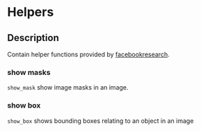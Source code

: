 # Helpers
## Description
Contain helper functions provided by [facebookresearch](https://github.com/facebookresearch/segment-anything/blob/9e8f1309c94f1128a6e5c047a10fdcb02fc8d651/notebooks/predictor_example.ipynb).

### show masks
```show_mask``` show image masks in an image.

### show box 
```show_box``` shows bounding boxes relating to an object in an image
